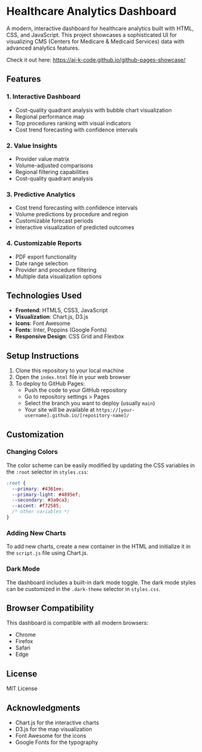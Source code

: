 # Healthcare Analytics Dashboard

A modern, interactive dashboard for healthcare analytics built with HTML, CSS, and JavaScript. This project showcases a sophisticated UI for visualizing CMS (Centers for Medicare & Medicaid Services) data with advanced analytics features.

Check it out here: https://aj-k-code.github.io/github-pages-showcase/

## Features

### 1. Interactive Dashboard
- Cost-quality quadrant analysis with bubble chart visualization
- Regional performance map
- Top procedures ranking with visual indicators
- Cost trend forecasting with confidence intervals

### 2. Value Insights
- Provider value matrix
- Volume-adjusted comparisons
- Regional filtering capabilities
- Cost-quality quadrant analysis

### 3. Predictive Analytics
- Cost trend forecasting with confidence intervals
- Volume predictions by procedure and region
- Customizable forecast periods
- Interactive visualization of predicted outcomes

### 4. Customizable Reports
- PDF export functionality
- Date range selection
- Provider and procedure filtering
- Multiple data visualization options

## Technologies Used

- **Frontend**: HTML5, CSS3, JavaScript
- **Visualization**: Chart.js, D3.js
- **Icons**: Font Awesome
- **Fonts**: Inter, Poppins (Google Fonts)
- **Responsive Design**: CSS Grid and Flexbox

## Setup Instructions

1. Clone this repository to your local machine
2. Open the `index.html` file in your web browser
3. To deploy to GitHub Pages:
   - Push the code to your GitHub repository
   - Go to repository settings > Pages
   - Select the branch you want to deploy (usually `main`)
   - Your site will be available at `https://[your-username].github.io/[repository-name]/`

## Customization

### Changing Colors
The color scheme can be easily modified by updating the CSS variables in the `:root` selector in `styles.css`:

```css
:root {
  --primary: #4361ee;
  --primary-light: #4895ef;
  --secondary: #3a0ca3;
  --accent: #f72585;
  /* other variables */
}
```

### Adding New Charts
To add new charts, create a new container in the HTML and initialize it in the `script.js` file using Chart.js.

### Dark Mode
The dashboard includes a built-in dark mode toggle. The dark mode styles can be customized in the `.dark-theme` selector in `styles.css`.

## Browser Compatibility

This dashboard is compatible with all modern browsers:
- Chrome
- Firefox
- Safari
- Edge

## License

MIT License

## Acknowledgments

- Chart.js for the interactive charts
- D3.js for the map visualization
- Font Awesome for the icons
- Google Fonts for the typography
